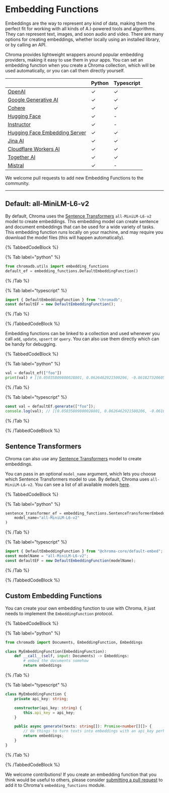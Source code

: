# Embedding Functions

Embeddings are the way to represent any kind of data, making them the perfect fit for working with all kinds of A.I-powered tools and algorithms. They can represent text, images, and soon audio and video. There are many options for creating embeddings, whether locally using an installed library, or by calling an API.

Chroma provides lightweight wrappers around popular embedding providers, making it easy to use them in your apps. You can set an embedding function when you create a Chroma collection, which will be used automatically, or you can call them directly yourself.

|                                                                                          | Python | Typescript |
|------------------------------------------------------------------------------------------|--------|------------|
| [OpenAI](../../integrations/embedding-models/openai)                                     | ✓      | ✓          |
| [Google Generative AI](../../integrations/embedding-models/google-gemini)                | ✓      | ✓          |
| [Cohere](../../integrations/embedding-models/cohere)                                     | ✓      | ✓          |
| [Hugging Face](../../integrations/embedding-models/hugging-face)                         | ✓      | -          |
| [Instructor](../../integrations/embedding-models/instructor)                             | ✓      | -          |
| [Hugging Face Embedding Server](../../integrations/embedding-models/hugging-face-server) | ✓      | ✓          |
| [Jina AI](../../integrations/embedding-models/jina-ai)                                   | ✓      | ✓          |
| [Cloudflare Workers AI](../../integrations/embedding-models/cloudflare-workers-ai)    | ✓      | ✓          |
| [Together AI](../../integrations/embedding-models/together-ai)                        | ✓      | ✓          |
| [Mistral](../../integrations/embedding-models/mistral)                                | ✓      | -          |

We welcome pull requests to add new Embedding Functions to the community.

***

## Default: all-MiniLM-L6-v2

By default, Chroma uses the [Sentence Transformers](https://www.sbert.net/) `all-MiniLM-L6-v2` model to create embeddings. This embedding model can create sentence and document embeddings that can be used for a wide variety of tasks. This embedding function runs locally on your machine, and may require you download the model files (this will happen automatically).

{% TabbedCodeBlock %}

{% Tab label="python" %}
```python
from chromadb.utils import embedding_functions
default_ef = embedding_functions.DefaultEmbeddingFunction()
```
{% /Tab %}

{% Tab label="typescript" %}
```typescript
import { DefaultEmbeddingFunction } from "chromadb";
const defaultEF = new DefaultEmbeddingFunction();
```
{% /Tab %}

{% /TabbedCodeBlock %}

Embedding functions can be linked to a collection and used whenever you call `add`, `update`, `upsert` or `query`. You can also use them directly which can be handy for debugging.

{% TabbedCodeBlock %}

{% Tab label="python" %}
```python
val = default_ef(["foo"])
print(val) # [[0.05035809800028801, 0.0626462921500206, -0.061827320605516434...]]
```
{% /Tab %}

{% Tab label="typescript" %}
```typescript
const val = defaultEf.generate(["foo"]);
console.log(val); // [[0.05035809800028801, 0.0626462921500206, -0.061827320605516434...]]
```
{% /Tab %}

{% /TabbedCodeBlock %}

## Sentence Transformers

Chroma can also use any [Sentence Transformers](https://www.sbert.net/) model to create embeddings.

You can pass in an optional `model_name` argument, which lets you choose which Sentence Transformers model to use. By default, Chroma uses `all-MiniLM-L6-v2`. You can see a list of all available models [here](https://www.sbert.net/docs/pretrained_models.html).

{% TabbedCodeBlock %}

{% Tab label="python" %}
```python
sentence_transformer_ef = embedding_functions.SentenceTransformerEmbeddingFunction(
    model_name="all-MiniLM-L6-v2"
)
```
{% /Tab %}

{% Tab label="typescript" %}
```typescript
import { DefaultEmbeddingFunction } from "@chroma-core/default-embed";
const modelName = "all-MiniLM-L6-v2";
const defaultEF = new DefaultEmbeddingFunction(modelName);
```
{% /Tab %}

{% /TabbedCodeBlock %}

## Custom Embedding Functions

You can create your own embedding function to use with Chroma, it just needs to implement the `EmbeddingFunction` protocol.

{% TabbedCodeBlock %}

{% Tab label="python" %}
```python
from chromadb import Documents, EmbeddingFunction, Embeddings

class MyEmbeddingFunction(EmbeddingFunction):
    def __call__(self, input: Documents) -> Embeddings:
        # embed the documents somehow
        return embeddings
```
{% /Tab %}

{% Tab label="typescript" %}
```typescript
class MyEmbeddingFunction {
    private api_key: string;

    constructor(api_key: string) {
        this.api_key = api_key;
    }

    public async generate(texts: string[]): Promise<number[][]> {
        // do things to turn texts into embeddings with an api_key perhaps
        return embeddings;
    }
}
```
{% /Tab %}

{% /TabbedCodeBlock %}

We welcome contributions! If you create an embedding function that you think would be useful to others, please consider [submitting a pull request](https://github.com/chroma-core/chroma) to add it to Chroma's `embedding_functions` module.
